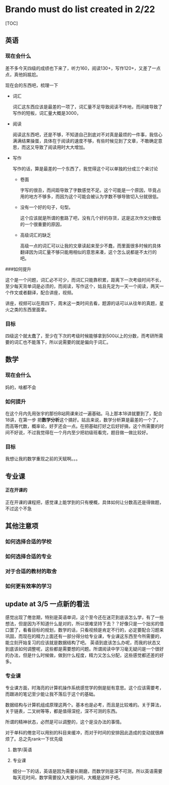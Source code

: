 # Brando must do list  created in 2/22 

[TOC]

## 英语

### 现在会什么

差不多今天四级的成绩也下来了，听力160，阅读130+，写作120+，又差了一点点，真他妈尴尬。

现在会的东西吧，梳理一下

- 词汇

  词汇这东西应该是最差的一项了，词汇量不足导致阅读不咋地，而间接导致了写作的短板，词汇量大概是3000，

- 阅读

  阅读这东西吧，还是不够，不知道自己到底对不对真是最烦的一件事，我信心满满结果操蛋，具体在于阅读的速度不够，有些时候见到了文章，不敢确定意思，而这又导致了阅读用时大大增加。

- 写作

  写作的话，算是最差的一个东西了，我觉得这个可以单独的分成三个来讨论

  - 卷面    

    字写的很丑，而间距导致了字数感觉不足。这个可能是一个原因，毕竟占用的地方不够多，而因为这个可能会被认为字数不够导致切入分就很低。

  - 没有一个好的句子，句型。

    这个应该就是所谓的套路了吧，没有几个好的存货，这是这次作文分数低的一个很重要的原因，

  - 高级词汇的缺乏

    高级一点的词汇可以让我的文章读起来至少不蠢，而里面很多时候的具体翻译因为词汇量不够只能用相似的意思来凑，这个怎么说都是不太行的吧。

###如何提升

这个是一个问题，词汇必不可少，而词汇只能靠积累，距离下一次考级时间不长，至少每天背单词是必须的，而阅读，写作这个，姑且先定为一天一个阅读，两天一个作文或者翻译，配合讲座，视频。

讲座，视频可以在周四下，周末这一类时间去看，题源的话可以从往年的真题，星火之类的东西里面拿。

### 目标

四级这个就太蠢了，至少在下次的考级时候能够拿到500以上的分数，而考研所需要的词汇也不能落下，所以说需要的就是偏向于词汇。

## 数学

### 现在会什么

妈的，啥都不会

### 如何提升

在这个月内先用张宇的那份B站网课来过一遍基础。马上那本18讲就要到了，配合18讲，在第一步 把**数学分析**这个搞好。姑且来说，数学分析算是最差的一个了，而高等代数，概率论，好歹还会一点。在把基础打好之后好好搞，这个所需要的时间不好说，不过我觉得在一个月内至少把初级班看完，题目做一做比较好。

### 目标

我想让我的数学重现之前的天赋啊。。。

## 专业课

#### 正在开课的

正在开课的课程把，感觉课上能学到的只有梗概，具体如何让分数高还是得做题，不过这个不急





## 其他注意项

### 如何选择合适的学校



### 如何选择合适的专业



### 对于合适的教材的取舍



### 如何更有效率的学习





## update at 3/5 一点新的看法

感觉出现了倦怠期，特别是英语单词，这个至今还在迷茫到底该怎么学，有了一些想法，但是因为不知道什么是对的，所以很难坚持下去？？好像只是一个拙劣的借口罢了，看看目标的规划，数学的话，只看视频是肯定不行的，必定要配合习题来巩固，而现在的精力上面还有一部分得分给专业课，专业课这东西至今所需要的，能立刻开始复习的应该就是数据结构了吧。
英语到底该怎么办呢，而我的状态又到底该如何调整呢，这些都是需要想的问题。所谓阅读中学习毫无疑问是一个很好的办法，但是什么时候做，做到什么程度，精力又怎么分配，这些感觉都还差的好多。



### 专业课

专业课方面，时海亮的计算机操作系统感觉学的倒是挺有意思。这个应该需要考，而跟进的笔记至少能让我不落后于这个的基础。

数据结构与计算机组成原理这两个。基本也是必考，而且是比较难的。关于算法，关于链表，二叉树等等，都是值得深挖，深不可测的东西。

所谓的精神状态，必然是可以调整的，这个是没办法的事情。

对于单科的倦怠可以用别的科目来缓冲，而对于时间的安排因此造成的变动就很麻烦了。总之先rank一下优先级

1. 数学/英语

2. 专业课

   细分一下的话，英语是因为需要长期磨，而数学则是深不可测，所以英语需要每天花时间，数学需要投入大量时间，大概是这样子吧。

   ​